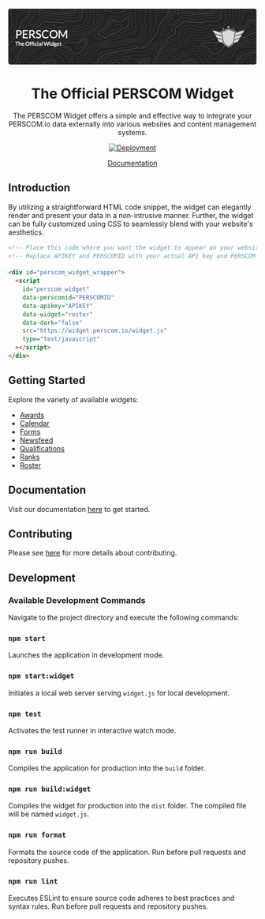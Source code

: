 <p align="center"><img src="../art/header.png" alt="Logo"></p>

<div align="center">

# The Official PERSCOM Widget

The PERSCOM Widget offers a simple and effective way to integrate your PERSCOM.io data externally into various websites and content management systems.

[![Deployment](https://github.com/DeschutesDesignGroupLLC/perscom-widget/actions/workflows/deploy.yml/badge.svg)](https://github.com/DeschutesDesignGroupLLC/perscom-widget/actions/workflows/deploy.yml)

[Documentation](https://docs.perscom.io)

</div>

## Introduction

By utilizing a straightforward HTML code snippet, the widget can elegantly render and present your data in a non-intrusive manner. Further, the widget can be fully customized using CSS to seamlessly blend with your website's aesthetics.

```html
<!-- Place this code where you want the widget to appear on your website. -->
<!-- Replace APIKEY and PERSCOMID with your actual API key and PERSCOM Account ID. -->

<div id="perscom_widget_wrapper">
  <script
    id="perscom_widget"
    data-perscomid="PERSCOMID"
    data-apikey="APIKEY"
    data-widget="roster"
    data-dark="false"
    src="https://widget.perscom.io/widget.js"
    type="text/javascript"
  ></script>
</div>
```

## Getting Started      

Explore the variety of available widgets:

- [Awards](https://docs.perscom.io/external-integration/widgets/awards)
- [Calendar](https://docs.perscom.io/external-integration/widgets/calendar)
- [Forms](https://docs.perscom.io/external-integration/widgets/forms)
- [Newsfeed](https://docs.perscom.io/external-integration/widgets/newsfeed)
- [Qualifications](https://docs.perscom.io/external-integration/widgets/qualifications)
- [Ranks](https://docs.perscom.io/external-integration/widgets/ranks)
- [Roster](https://docs.perscom.io/external-integration/widgets/roster)

## Documentation

Visit our documentation [here](https://docs.perscom.io) to get started.

## Contributing

Please see [here](../.github/CONTRIBUTING.md) for more details about contributing.

## Development

### Available Development Commands

Navigate to the project directory and execute the following commands:

### `npm start`

Launches the application in development mode.

### `npm start:widget`

Initiates a local web server serving `widget.js` for local development.

### `npm test`

Activates the test runner in interactive watch mode.

### `npm run build`

Compiles the application for production into the `build` folder.

### `npm run build:widget`

Compiles the widget for production into the `dist` folder.
The compiled file will be named `widget.js`.

### `npm run format`

Formats the source code of the application.
Run before pull requests and repository pushes.

### `npm run lint`

Executes ESLint to ensure source code adheres to best practices and syntax rules.
Run before pull requests and repository pushes.